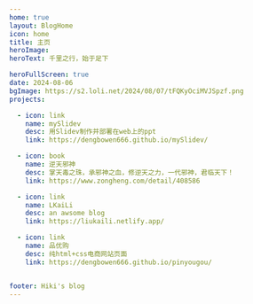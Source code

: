 ```yaml
---
home: true
layout: BlogHome
icon: home
title: 主页
heroImage: 
heroText: 千里之行，始于足下

heroFullScreen: true
date: 2024-08-06
bgImage: https://s2.loli.net/2024/08/07/tFQKyOciMVJSpzf.png
projects:

  - icon: link
    name: mySlidev
    desc: 用Slidev制作并部署在web上的ppt
    link: https://dengbowen666.github.io/mySlidev/

  - icon: book
    name: 逆天邪神
    desc: 掌天毒之珠，承邪神之血，修逆天之力，一代邪神，君临天下！
    link: https://www.zongheng.com/detail/408586

  - icon: link
    name: LKaiLi
    desc: an awsome blog
    link: https://liukaili.netlify.app/

  - icon: link
    name: 品优购
    desc: 纯html+css电商网站页面
    link: https://dengbowen666.github.io/pinyougou/


footer: Hiki's blog
---
```


